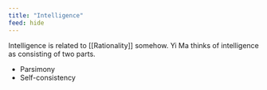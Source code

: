 ```yaml
---
title: "Intelligence"
feed: hide
---
```


Intelligence is related to [[Rationality]] somehow. Yi Ma thinks of intelligence as consisting of two parts.

* Parsimony
* Self-consistency